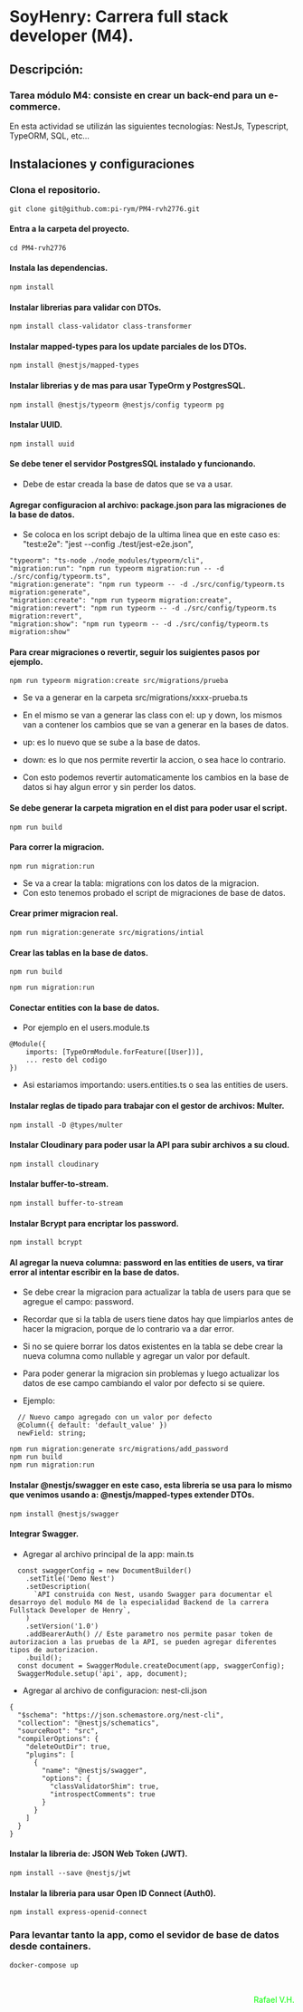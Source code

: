 # SoyHenry: Carrera full stack developer (M4).

## Descripción:
### Tarea módulo M4: consiste en crear un back-end para un e-commerce.

En esta actividad se utilizán las siguientes tecnologías: NestJs, Typescript, TypeORM, SQL, etc...


## Instalaciones y configuraciones

### Clona el repositorio.

```
git clone git@github.com:pi-rym/PM4-rvh2776.git
```

#### Entra a la carpeta del proyecto.

```
cd PM4-rvh2776
```

#### Instala las dependencias.

```
npm install
```

#### Instalar librerias para validar con DTOs.

```
npm install class-validator class-transformer
```

#### Instalar mapped-types para los update parciales de los DTOs.

```
npm install @nestjs/mapped-types
```

#### Instalar librerias y de mas para usar TypeOrm y PostgresSQL.

```
npm install @nestjs/typeorm @nestjs/config typeorm pg
```

#### Instalar UUID.

```
npm install uuid
```

#### Se debe tener el servidor PostgresSQL instalado y funcionando.
* Debe de estar creada la base de datos que se va a usar.


#### Agregar configuracion al archivo: package.json para las migraciones de la base de datos.

* Se coloca en los script debajo de la ultima linea que en este caso es: "test:e2e": "jest --config ./test/jest-e2e.json",

```
"typeorm": "ts-node ./node_modules/typeorm/cli",
"migration:run": "npm run typeorm migration:run -- -d ./src/config/typeorm.ts",
"migration:generate": "npm run typeorm -- -d ./src/config/typeorm.ts migration:generate",
"migration:create": "npm run typeorm migration:create",
"migration:revert": "npm run typeorm -- -d ./src/config/typeorm.ts migration:revert",
"migration:show": "npm run typeorm -- -d ./src/config/typeorm.ts migration:show"
```

#### Para crear migraciones o revertir, seguir los suigientes pasos por ejemplo.

```
npm run typeorm migration:create src/migrations/prueba
```

* Se va a generar en la carpeta src/migrations/xxxx-prueba.ts
* En el mismo se van a generar las class con el: up y down, los mismos van a contener los cambios que se van a generar en la bases de datos.
* up: es lo nuevo que se sube a la base de datos.
* down: es lo que nos permite revertir la accion, o sea hace lo contrario.

* Con esto podemos revertir automaticamente los cambios en la base de datos si hay algun error y sin perder los datos.

#### Se debe generar la carpeta migration en el dist para poder usar el script.

```
npm run build
```

#### Para correr la migracion.

```
npm run migration:run
```
* Se va a crear la tabla: migrations con los datos de la migracion.
* Con esto tenemos probado el script de migraciones de base de datos.

#### Crear primer migracion real.

```
npm run migration:generate src/migrations/intial
```

#### Crear las tablas en la base de datos.

```
npm run build

npm run migration:run
```

#### Conectar entities con la base de datos.

* Por ejemplo en el users.module.ts

```
@Module({
    imports: [TypeOrmModule.forFeature([User])],
    ... resto del codigo
})
```

* Asi estariamos importando: users.entities.ts o sea las entities de users.

#### Instalar reglas de tipado para trabajar con el gestor de archivos: Multer.

```
npm install -D @types/multer
```

#### Instalar Cloudinary para poder usar la API para subir archivos a su cloud.

```
npm install cloudinary
```

#### Instalar buffer-to-stream.

```
npm install buffer-to-stream
```

#### Instalar Bcrypt para encriptar los password.

```
npm install bcrypt
```

#### Al agregar la nueva columna: password en las entities de users, va tirar error al intentar escribir en la base de datos.

* Se debe crear la migracion para actualizar la tabla de users para que se agregue el campo: password.
* Recordar que si la tabla de users tiene datos hay que limpiarlos antes de hacer la migracion, porque de lo contrario va a dar error.

* Si no se quiere borrar los datos existentes en la tabla se debe crear la nueva columna como nullable y agregar un valor por default.
* Para poder generar la migracion sin problemas y luego actualizar los datos de ese campo cambiando el valor por defecto si se quiere.

* Ejemplo:
```
  // Nuevo campo agregado con un valor por defecto
  @Column({ default: 'default_value' })
  newField: string;
```

```
npm run migration:generate src/migrations/add_password
npm run build
npm run migration:run
```

#### Instalar @nestjs/swagger en este caso, esta libreria se usa para lo mismo que venimos usando a: @nestjs/mapped-types extender DTOs.

```
npm install @nestjs/swagger
```

#### Integrar Swagger.

* Agregar al archivo principal de la app: main.ts

```
  const swaggerConfig = new DocumentBuilder()
    .setTitle('Demo Nest')
    .setDescription(
      `API construida con Nest, usando Swagger para documentar el desarroyo del modulo M4 de la especialidad Backend de la carrera Fullstack Developer de Henry`,
    )
    .setVersion('1.0')
    .addBearerAuth() // Este parametro nos permite pasar token de autorizacion a las pruebas de la API, se pueden agregar diferentes tipos de autorizacion.
    .build();
  const document = SwaggerModule.createDocument(app, swaggerConfig);
  SwaggerModule.setup('api', app, document);
```

* Agregar al archivo de configuracion: nest-cli.json

```
{
  "$schema": "https://json.schemastore.org/nest-cli",
  "collection": "@nestjs/schematics",
  "sourceRoot": "src",
  "compilerOptions": {
    "deleteOutDir": true,
    "plugins": [
      {
        "name": "@nestjs/swagger",
        "options": {
          "classValidatorShim": true,
          "introspectComments": true
        }
      }
    ]
  }
}
```

#### Instalar la libreria de: JSON Web Token (JWT).

```
npm install --save @nestjs/jwt
```

#### Instalar la libreria para usar Open ID Connect (Auth0).

```
npm install express-openid-connect
```

### Para levantar tanto la app, como el sevidor de base de datos desde containers.

```
docker-compose up
```

<br>
<font color='lime'><p align="right">Rafael V.H.</p></font>
